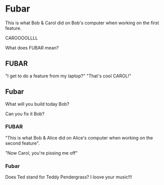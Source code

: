 # Fubar

This is what Bob & Carol did on Bob's computer when working on the first feature.

CAROOOOLLLL

What does FUBAR mean?

## FUBAR

"I get to do a feature from my laptop?"
"That's cool CAROL!"

## Fubar

What will you build today Bob?

Can you fix it Bob?

### FUBAR

"This is what Bob & Alice did on Alice's computer when working on the second feature".

"Now Carol, you're pissing me off"

### Fubar

Does Ted stand for Teddy Pendergrass?
I loove your music!!!